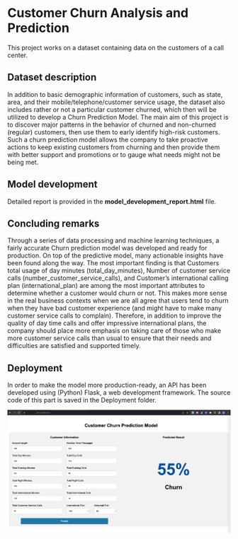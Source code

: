 # Customer Churn Analysis and Prediction
This project works on a dataset containing data on the customers of a call center.

## Dataset description
In addition to basic demographic information of customers, such as state, area, and their mobile/telephone/customer service usage, the dataset also includes rather or not a particular customer churned, which then will be utilized to develop a Churn Prediction Model. 
The main aim of this project is to discover major patterns in the behavior of churned and non-churned (regular) customers, then use them to early identify high-risk customers. Such a churn prediction model allows the company to take proactive actions to keep existing customers from churning and then provide them with better support and promotions or to gauge what needs might not be being met. 

## Model development
Detailed report is provided in the <b>model_development_report.html</b> file. 

## Concluding remarks
Through a series of data processing and machine learning techniques, a fairly accurate Churn prediction model was developed and ready for production. On top of the predictive model, many actionable insights have been found along the way. The most important finding is that Customers total usage of day minutes (total_day_minutes), Number of customer service calls (number_customer_service_calls), and Customer’s international calling plan (international_plan) are among the most important attributes to determine whether a customer would churn or not. This makes more sense in the real business contexts when we are all agree that users tend to churn when they have bad customer experience (and might have to make many customer service calls to complain). Therefore, in addition to improve the quality of day time calls and offer impressive international plans, the company should place more emphasis on taking care of those who make more customer service calls than usual to ensure that their needs and difficulties are satisfied and supported timely.  

## Deployment
In order to make the model more production-ready, an API has been developed using (Python) Flask, a web development framework. The source code of this part is saved in the Deployment folder. 

<img src="Deployment\demo.png" alt="Demo API" />